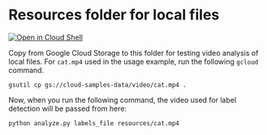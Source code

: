 # Resources folder for local files

[![Open in Cloud Shell][shell_img]][shell_link]

[shell_img]: http://gstatic.com/cloudssh/images/open-btn.png
[shell_link]: https://console.cloud.google.com/cloudshell/open?git_repo=https://github.com/GoogleCloudPlatform/python-docs-samples&page=editor&open_in_editor=video/cloud-client/analyze/resources/README.md

Copy from Google Cloud Storage to this folder for testing video analysis
of local files. For `cat.mp4` used in the usage example, run the following
`gcloud` command.

    gsutil cp gs://cloud-samples-data/video/cat.mp4 .

Now, when you run the following command, the video used for label detection
will be passed from here:

    python analyze.py labels_file resources/cat.mp4
